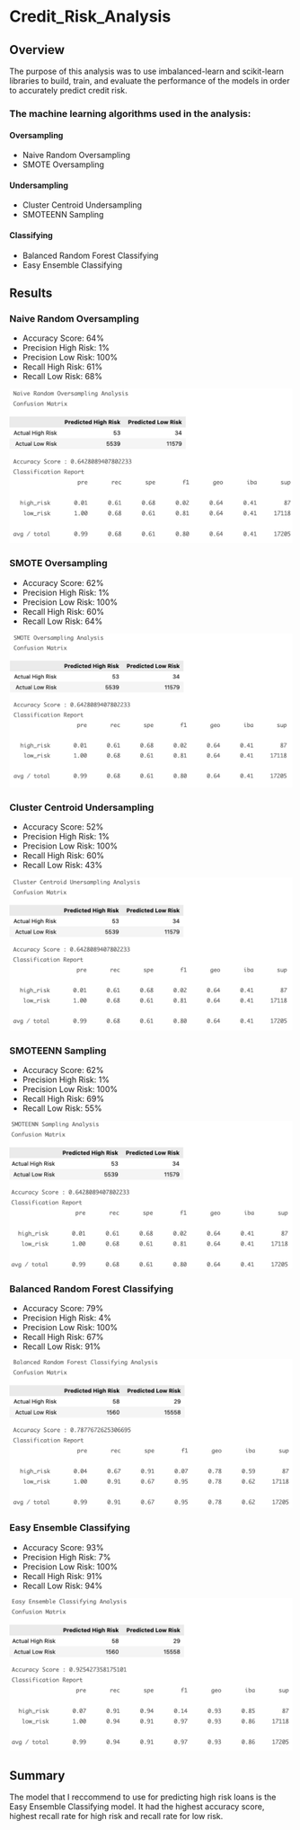 # Credit_Risk_Analysis

## Overview

The purpose of this analysis was to use imbalanced-learn and scikit-learn libraries to build, train, and evaluate the performance of the models in order to accurately predict credit risk.

### The machine learning algorithms used in the analysis:

#### Oversampling

- Naive Random Oversampling
- SMOTE Oversampling

#### Undersampling

- Cluster Centroid Undersampling
- SMOTEENN Sampling

#### Classifying

- Balanced Random Forest Classifying
- Easy Ensemble Classifying

## Results

### Naive Random Oversampling

- Accuracy Score: 64%
- Precision High Risk: 1%
- Precision Low Risk: 100%
- Recall High Risk: 61%
- Recall Low Risk: 68%

![ro](https://github.com/yessiez/Credit_Risk_Analysis/blob/master/visualizations/naiverandom.png?raw=true)

### SMOTE Oversampling

- Accuracy Score: 62%
- Precision High Risk: 1%
- Precision Low Risk: 100%
- Recall High Risk: 60%
- Recall Low Risk: 64%

![smote](https://github.com/yessiez/Credit_Risk_Analysis/blob/master/visualizations/SMOTE.png?raw=true)

### Cluster Centroid Undersampling

- Accuracy Score: 52%
- Precision High Risk: 1%
- Precision Low Risk: 100%
- Recall High Risk: 60%
- Recall Low Risk: 43%

![centroid](https://github.com/yessiez/Credit_Risk_Analysis/blob/master/visualizations/clusteredcentroid.png?raw=true)

### SMOTEENN Sampling

- Accuracy Score: 62%
- Precision High Risk: 1%
- Precision Low Risk: 100%
- Recall High Risk: 69%
- Recall Low Risk: 55%

![smoteenn](https://github.com/yessiez/Credit_Risk_Analysis/blob/master/visualizations/SMOTEENN.png?raw=true)

### Balanced Random Forest Classifying

- Accuracy Score: 79%
- Precision High Risk: 4%
- Precision Low Risk: 100%
- Recall High Risk: 67%
- Recall Low Risk: 91%

![brf](https://github.com/yessiez/Credit_Risk_Analysis/blob/master/visualizations/balanced_random_forest.png?raw=true)

### Easy Ensemble Classifying

- Accuracy Score: 93%
- Precision High Risk: 7%
- Precision Low Risk: 100%
- Recall High Risk: 91%
- Recall Low Risk: 94%

![easyensemble](https://github.com/yessiez/Credit_Risk_Analysis/blob/master/visualizations/easy_ensemble.png?raw=true)

## Summary

The model that I reccommend to use for predicting high risk loans is the Easy Ensemble Classifying model. It had the highest accuracy score, highest recall rate for high risk and recall rate for low risk. 